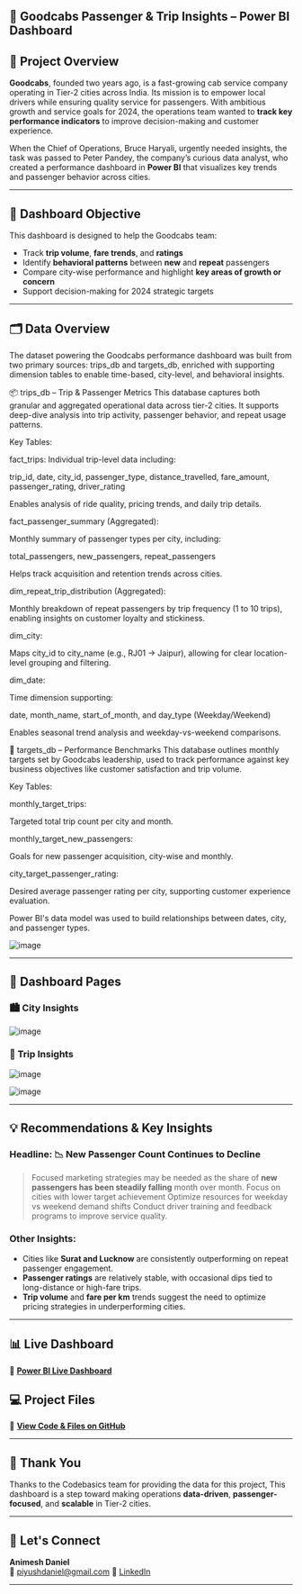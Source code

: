 ## 🚖 Goodcabs Passenger & Trip Insights – Power BI Dashboard

## 📌 Project Overview
**Goodcabs**, founded two years ago, is a fast-growing cab service company operating in Tier-2 cities across India. Its mission is to empower local drivers while ensuring quality service for passengers. With ambitious growth and service goals for 2024, the operations team wanted to **track key performance indicators** to improve decision-making and customer experience.

When the Chief of Operations, Bruce Haryali, urgently needed insights, the task was passed to Peter Pandey, the company’s curious data analyst, who created a performance dashboard in **Power BI** that visualizes key trends and passenger behavior across cities.

---

## 🎯 Dashboard Objective
This dashboard is designed to help the Goodcabs team:
- Track **trip volume**, **fare trends**, and **ratings**
- Identify **behavioral patterns** between **new** and **repeat** passengers
- Compare city-wise performance and highlight **key areas of growth or concern**
- Support decision-making for 2024 strategic targets

---

## 🗂️ Data Overview
The dataset powering the Goodcabs performance dashboard was built from two primary sources: trips_db and targets_db, enriched with supporting dimension tables to enable time-based, city-level, and behavioral insights.

📦 trips_db – Trip & Passenger Metrics
This database captures both granular and aggregated operational data across tier-2 cities. It supports deep-dive analysis into trip activity, passenger behavior, and repeat usage patterns.

Key Tables:

fact_trips: Individual trip-level data including:

trip_id, date, city_id, passenger_type, distance_travelled, fare_amount, passenger_rating, driver_rating

Enables analysis of ride quality, pricing trends, and daily trip details.

fact_passenger_summary (Aggregated):

Monthly summary of passenger types per city, including:

total_passengers, new_passengers, repeat_passengers

Helps track acquisition and retention trends across cities.

dim_repeat_trip_distribution (Aggregated):

Monthly breakdown of repeat passengers by trip frequency (1 to 10 trips), enabling insights on customer loyalty and stickiness.

dim_city:

Maps city_id to city_name (e.g., RJ01 → Jaipur), allowing for clear location-level grouping and filtering.

dim_date:

Time dimension supporting:

date, month_name, start_of_month, and day_type (Weekday/Weekend)

Enables seasonal trend analysis and weekday-vs-weekend comparisons.

🎯 targets_db – Performance Benchmarks
This database outlines monthly targets set by Goodcabs leadership, used to track performance against key business objectives like customer satisfaction and trip volume.

Key Tables:

monthly_target_trips:

Targeted total trip count per city and month.

monthly_target_new_passengers:

Goals for new passenger acquisition, city-wise and monthly.

city_target_passenger_rating:

Desired average passenger rating per city, supporting customer experience evaluation.

Power BI's data model was used to build relationships between dates, city, and passenger types. 

![image](https://github.com/user-attachments/assets/e4a58581-2eb7-421f-ace0-f3f4e2e79c29)

---

## 📄 Dashboard Pages

### 🏙 City Insights

![image](https://github.com/user-attachments/assets/8f0ffc52-e1c9-48ef-96c6-5f760d45d9fe)


### 🧍 Trip Insights

![image](https://github.com/user-attachments/assets/9e826ace-2dc7-4257-97b7-4789ec516581)

![image](https://github.com/user-attachments/assets/a574b3fb-af1c-403e-8ba1-7f528ede1e8d)



---

## 💡 Recommendations & Key Insights

### Headline: 📉 New Passenger Count Continues to Decline
> Focused marketing strategies may be needed as the share of **new passengers has been steadily falling** month over month.
> Focus on cities with lower target achievement
> Optimize resources for weekday vs weekend demand shifts
> Conduct driver training and feedback programs to improve service quality.

### Other Insights:
- Cities like **Surat and Lucknow** are consistently outperforming on repeat passenger engagement.
- **Passenger ratings** are relatively stable, with occasional dips tied to long-distance or high-fare trips.
- **Trip volume** and **fare per km** trends suggest the need to optimize pricing strategies in underperforming cities.

---

## 📊 Live Dashboard
🔗 **[Power BI Live Dashboard]([#](https://app.powerbi.com/view?r=eyJrIjoiNzNiYTM3N2MtZTQwYi00NjgxLWFmNmQtZGE4NTIzZTUzMjFhIiwidCI6ImM2ZTU0OWIzLTVmNDUtNDAzMi1hYWU5LWQ0MjQ0ZGM1YjJjNCJ9))**

## 💻 Project Files
📂 **[View Code & Files on GitHub](#)**

---

## 🙏 Thank You
Thanks to the Codebasics team for providing the data for this project, This dashboard is a step toward making operations **data-driven**, **passenger-focused**, and **scalable** in Tier-2 cities.

---

## 🔗 Let's Connect
**Animesh Daniel**  
📧 piyushdaniel@gmail.com
🔗 [LinkedIn](https://www.linkedin.com/in/animeshdaniel)

---
